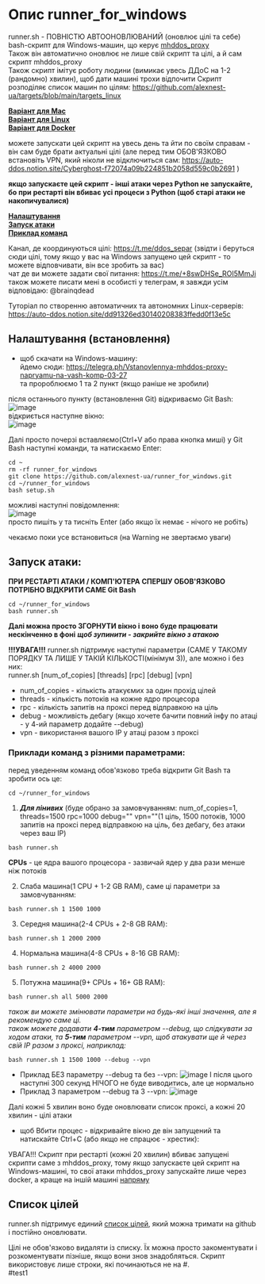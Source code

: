 # Опис runner_for_windows

runner.sh - ПОВНІСТЮ АВТООНОВЛЮВАНИЙ (оновлює цілі та себе) bash-скрипт для Windows-машин, що керує [mhddos_proxy](https://github.com/porthole-ascend-cinnamon/mhddos_proxy)  
Також він автоматично оновлює не лише свій скрипт та цілі, а й сам скрипт mhddos_proxy  
Також скрипт імітує роботу людини (вимикає увесь ДДоС на 1-2 (рандомно) хвилин), щоб дати машині трохи відпочити
Скрипт розподіляє список машин по цілям: https://github.com/alexnest-ua/targets/blob/main/targets_linux  
  
[**Варіант для Mac**](https://github.com/alexnest-ua/auto_mhddos_mac)  
[**Варіант для Linux**](https://github.com/alexnest-ua/auto_mhddos_alexnest/tree/main)  
[**Варіант для Docker**](https://github.com/alexnest-ua/auto_mhddos_alexnest/tree/docker)    
  
можете запускати цей скрипт на увесь день та йти по своїм справам - він сам буде брати актуальні цілі (але перед тим ОБОВ'ЯЗКОВО встановіть VPN, який ніколи не відключиться сам: https://auto-ddos.notion.site/Cyberghost-f72074a09b224851b2058d559c0b2691 )  

**якщо запускаєте цей скрипт - інші атаки через Python не запускайте, бо при рестарті він вбиває усі процеси з Python (щоб старі атаки не накопичувалися)**
  
[**Налаштування**](https://github.com/alexnest-ua/runner_for_windows#%D0%BD%D0%B0%D0%BB%D0%B0%D1%88%D1%82%D1%83%D0%B2%D0%B0%D0%BD%D0%BD%D1%8F-%D0%B2%D1%81%D1%82%D0%B0%D0%BD%D0%BE%D0%B2%D0%BB%D0%B5%D0%BD%D0%BD%D1%8F)  
[**Запуск атаки**](https://github.com/alexnest-ua/runner_for_windows#%D0%B7%D0%B0%D0%BF%D1%83%D1%81%D0%BA-%D0%B0%D1%82%D0%B0%D0%BA%D0%B8)  
[**Приклад команд**](https://github.com/alexnest-ua/runner_for_windows#%D0%BF%D1%80%D0%B8%D0%BA%D0%BB%D0%B0%D0%B4%D0%B8-%D0%BA%D0%BE%D0%BC%D0%B0%D0%BD%D0%B4-%D0%B7-%D1%80%D1%96%D0%B7%D0%BD%D0%B8%D0%BC%D0%B8-%D0%BF%D0%B0%D1%80%D0%B0%D0%BC%D0%B5%D1%82%D1%80%D0%B0%D0%BC%D0%B8)  



  
Канал, де координуються цілі: https://t.me/ddos_separ (звідти і беруться сюди цілі, тому якщо у вас на Windows запущено цей скрипт - то можете відповчивати, він все зробить за вас)  
чат де ви можете задати свої питання: https://t.me/+8swDHSe_ROI5MmJi  
також можете писати мені в особисті у телеграм, я завжди усім відповідаю: @brainqdead
  
Туторіал по створенню автоматичних та автономних Linux-серверів: https://auto-ddos.notion.site/dd91326ed30140208383ffedd0f13e5c  

## Налаштування (встановлення)
  
* щоб скачати на Windows-машину:  
йдемо сюди: https://telegra.ph/Vstanovlennya-mhddos-proxy-napryamu-na-vash-komp-03-27  
та пророблюємо 1 та 2 пункт (якщо раніше не зробили)  

після останнього пункту (встановлення Git) відкриваємо Git Bash:  
![image](https://user-images.githubusercontent.com/74729549/163037827-88e246e2-2187-4768-a7a1-4afec1d78e83.png)  
відкриється наступне вікно:  
![image](https://user-images.githubusercontent.com/74729549/163038391-896d66ef-ceeb-42b4-aa92-53b68abb59f1.png)

Далі просто почерзі вставляємо(Ctrl+V або права кнопка миші) у Git Bash наступні команди, та натискаємо Enter: 

```shell
cd ~
rm -rf runner_for_windows
git clone https://github.com/alexnest-ua/runner_for_windows.git
cd ~/runner_for_windows
bash setup.sh
```  
можливі наступні повідомлення:  
![image](https://user-images.githubusercontent.com/74729549/163044158-65de0a4f-9f37-4581-8c81-1a4275f95fc4.png)  
просто пишіть y та тисніть Enter (або якщо їх немає - нічого не робіть)  

чекаємо поки усе встановиться (на Warning не звертаємо уваги)  

## Запуск атаки:  
**ПРИ РЕСТАРТІ АТАКИ / КОМП'ЮТЕРА СПЕРШУ ОБОВ'ЯЗКОВО ПОТРІБНО ВІДКРИТИ САМЕ Git Bash**
```shell
cd ~/runner_for_windows
bash runner.sh
```
**Далі можна просто ЗГОРНУТИ вікно і воно буде працювати нескінченно в фоні**
***щоб зупинити - закрийте вікно з атакою***

**!!!УВАГА!!!** runner.sh підтримує наступні параметри (САМЕ У ТАКОМУ ПОРЯДКУ ТА ЛИШЕ У ТАКІЙ КІЛЬКОСТІ(мінімум 3)), але можно і без них:  
runner.sh [num_of_copies] [threads] [rpc] [debug] [vpn]  
- num_of_copies - кількість атакуємих за один прохід цілей
- threads - кількість потоків на кожне ядро процесора
- rpc - кількість запитів на проксі перед відправкою на ціль
- debug - можливість дебагу (якщо хочете бачити повний інфу по атаці - у 4-ий параметр додайте --debug)
- vpn - використання вашого ІР у атаці разом з проксі
  
### Приклади команд з різними параметрами:
перед уведенням команд обов'язково треба відкрити Git Bash та зробити ось це:
```shell
cd ~/runner_for_windows
```
1. ***Для лінивих*** (буде обрано за замовчуванням: num_of_copies=1, threads=1500 rpc=1000 debug="" vpn=""(1 ціль, 1500 потоків, 1000 запитів на проксі перед відправкою на ціль, без дебагу, без атаки через ваш ІР)
```shell
bash runner.sh 
```
  
**CPUs** - це ядра вашого процесора - зазвичай ядер у два рази менше ніж потоків 
  
2. Слаба машина(1 CPU + 1-2 GB RAM), саме ці параметри за замовчуванням:
```shell
bash runner.sh 1 1500 1000
```

3. Середня машина(2-4 CPUs + 2-8 GB RAM):
```shell
bash runner.sh 1 2000 2000
```

4. Нормальна машина(4-8 CPUs + 8-16 GB RAM):
```shell
bash runner.sh 2 4000 2000
```

5. Потужна машина(9+ CPUs + 16+ GB RAM):
```shell
bash runner.sh all 5000 2000
```

  
*також ви можете змінювати параметри на будь-які інші значення, але я рекомендую саме ці.*  
*також можете додавати **4-тим** параметром --debug, що слідкувати за ходом атаки, та **5-тим** параметром --vpn, щоб атакувати ще й через свій ІР разом з проксі, наприклад:*  
```shell
bash runner.sh 1 1500 1000 --debug --vpn
```
  
* Приклад БЕЗ параметру --debug та без --vpn:
![image](https://user-images.githubusercontent.com/74729549/165539242-2980e45c-227a-45b8-bece-59c52af4e106.png)
І після цього наступні 300 секунд НІЧОГО не буде виводитись, але це нормально
* Приклад З параметром --debug та З --vpn:
![image](https://user-images.githubusercontent.com/74729549/165539498-07073d5e-a9c0-4d32-8fb4-54aa4aaba1ca.png)
  
Далі кожні 5 хвилин воно буде оновлювати список проксі, а кожні 20 хвилин - цілі атаки


* щоб Вбити процес - відкривайте вікно де він запущений та натискайте Ctrl+C (або якщо не спрацює - хрестик):  

УВАГА!!! Скрипт при рестарті (кожні 20 хвилин) вбиває запущені скрипти саме з mhddos_proxy, тому якщо запускаєте цей скрипт на Windows-машині, то свої атаки mhddos_proxy запускайте лише через docker, а краще на іншій машині [напряму](https://t.me/ddos_separ/990)  


## Список цілей  

  
runner.sh підтримує единий [список цілей](https://raw.githubusercontent.com/alexnest-ua/targets/main/targets_linux), який можна тримати на github і постійно оновлювати.  
  
  
  
Цілі не обов'язково видаляти із списку. Їх можна просто закоментувати і розкоментувати пізніше, якщо вони знов знадобляться. Скрипт використовує лише строки, які починаються не на #.  
#test1
